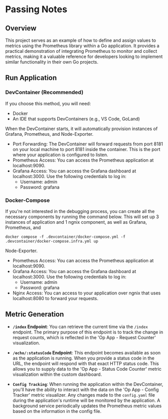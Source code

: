 # Passing Notes

## Overview

This project serves as an example of how to define and assign values to metrics using the Prometheus library within a Go application. It provides a practical demonstration of integrating Prometheus to monitor and collect metrics, making it a valuable reference for developers looking to implement similar functionality in their own Go projects.

## Run Application

### DevContainer (Recommended)

If you choose this method, you will need:

- Docker
- An IDE that supports DevContainers (e.g., VS Code, GoLand)

When the DevContainer starts, it will automatically provision instances of Grafana, Prometheus, and Node-Exporter.

- Port Forwarding: The DevContainer will forward requests from port 8181 on your local machine to port 8181 inside the container. This is the port where your application is configured to listen.
- Prometheus Access: You can access the Prometheus application at localhost:9090.
- Grafana Access: You can access the Grafana dashboard at localhost:3000. Use the following credentials to log in:
    - Username: admin
    - Password: grafana

### Docker-Compose

If you're not interested in the debugging process, you can create all the necessary components by running the command below. This will set up 3 instances of application and 1 ngnix component, as well as Grafana, Prometheus, and 

```
docker compose -f .devcontainer/docker-compose.yml -f .devcontainer/docker-compose.infra.yml up
```

Node-Exporter.
- Prometheus Access: You can access the Prometheus application at localhost:9090.
- Grafana Access: You can access the Grafana dashboard at localhost:3000. Use the following credentials to log in:
    - Username: admin
    - Password: grafana
- Nginx Access: You can access to your application over ngnix that uses localhost:8080 to forward your requests.

## Metric Generation

- **`/index` Endpoint**: You can retrieve the current time via the `/index` endpoint. The primary purpose of this endpoint is to track the change in request counts, which is reflected in the 'Op App - Request Counter' visualization.

- **`/echo/:statusCode` Endpoint**: This endpoint becomes available as soon as the application is running. When you provide a status code in the URL, the endpoint will respond with that exact HTTP status code. This allows you to supply data to the 'Op App - Status Code Counter' metric visualization within the custom dashboard.

- **`Config Tracking`**: When running the application within the DevContainer, you'll have the ability to interact with the data on the 'Op App - Config Tracker' metric visualizer. Any changes made to the `config.yaml` file during the application's runtime will be monitored by the application. A background service periodically updates the Prometheus metric values based on the information in the config file.
